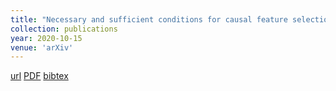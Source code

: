```yaml
---
title: "Necessary and sufficient conditions for causal feature selection in time series with latent common causes"
collection: publications
year: 2020-10-15
venue: 'arXiv'
---
```

[url](https://arxiv.org/abs/2005.08543)
[PDF](https://arxiv.org/pdf/2005.08543.pdf)
[bibtex](https://scholar.googleusercontent.com/scholar.bib?q=info:vr-mNyZHTAoJ:scholar.google.com/&output=citation&scisdr=CgXPVUWVEIuduwQN6Bo:AAGBfm0AAAAAX9gI8BqgUetvtio9A7HLMgsWA_J52RTk&scisig=AAGBfm0AAAAAX9gI8JBcCZfPNTk9A_tKRO1rer29T4Ae&scisf=4&ct=citation&cd=-1&hl=en&scfhb=1)

```
